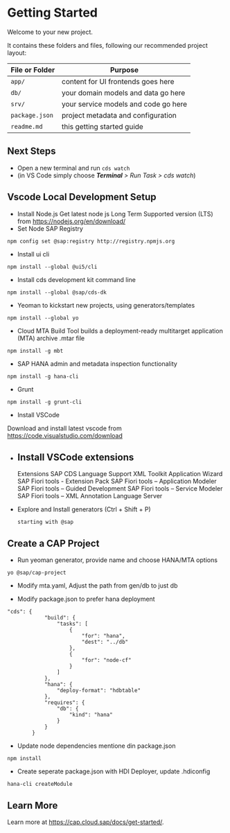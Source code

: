 # Getting Started

Welcome to your new project.

It contains these folders and files, following our recommended project layout:

File or Folder | Purpose
---------|----------
`app/` | content for UI frontends goes here
`db/` | your domain models and data go here
`srv/` | your service models and code go here
`package.json` | project metadata and configuration
`readme.md` | this getting started guide


## Next Steps

- Open a new terminal and run `cds watch` 
- (in VS Code simply choose _**Terminal** > Run Task > cds watch_)

## Vscode Local Development Setup

- Install Node.js
Get latest node js Long Term Supported version (LTS) from https://nodejs.org/en/download/
- Set Node SAP Registry

`npm config set @sap:registry http://registry.npmjs.org`

- Install ui cli

`npm install --global @ui5/cli`

- Install cds development kit command line

`npm install --global @sap/cds-dk`

- Yeoman to kickstart new projects, using generators/templates

`npm install --global yo`

- Cloud MTA Build Tool builds a deployment-ready multitarget application (MTA) archive .mtar file

`npm install -g mbt`

- SAP HANA admin and metadata inspection functionality

`npm install -g hana-cli`

- Grunt

`npm install -g grunt-cli`

- Install VSCode

Download and install latest vscode from https://code.visualstudio.com/download

- Install VSCode extensions
    -------------------------
    Extensions
	SAP CDS Language Support
	XML Toolkit
	Application Wizard
	SAP Fiori tools - Extension Pack
	SAP Fiori tools – Application Modeler
	SAP Fiori tools – Guided Development
	SAP Fiori tools – Service Modeler
	SAP Fiori tools – XML Annotation Language Server
    
- Explore and Install generators (Ctrl + Shift + P)

	`starting with @sap`

## Create a CAP Project
- Run yeoman generator, provide name and choose HANA/MTA options

`yo @sap/cap-project`

- Modify mta.yaml, Adjust the path from gen/db to just db

- Modify package.json  to prefer hana deployment

```
"cds": {
			"build": {
				"tasks": [
					{
						"for": "hana",
						"dest": "../db"
					},
					{
						"for": "node-cf"
					}
				]
			},
			"hana": {
				"deploy-format": "hdbtable"
			},
			"requires": {
				"db": {
					"kind": "hana"
				}
			}
		}
```

- Update node dependencies mentione din package.json

`npm install`


- Create seperate package.json with HDI Deployer, update .hdiconfig

`hana-cli createModule`


## Learn More

Learn more at https://cap.cloud.sap/docs/get-started/.
